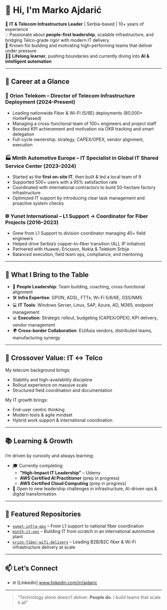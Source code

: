 # 👋 Hi, I'm Marko Ajdarić

🎯 **IT & Telecom Infrastructure Leader** | Serbia-based | 10+ years of experience  
💡 Passionate about **people-first leadership**, scalable infrastructure, and bridging Telco-grade rigor with modern IT delivery  
🧠 Known for building and motivating high-performing teams that deliver under pressure  
🧗‍♂️ **Lifelong learner**, pushing boundaries and currently diving into **AI & intelligent automation**

---

## 💼 Career at a Glance

### 🔌 Orion Telekom – Director of Telecom Infrastructure Deployment (2024–Present)
- Leading nationwide Fiber & Wi-Fi (5/6E) deployments (80,000+ HomePassed)
- Managing a cross-functional team of 100+ engineers and project staff  
- Boosted KPI achievement and motivation via OKR tracking and smart delegation  
- Full-cycle ownership: strategy, CAPEX/OPEX, vendor alignment, execution

### 🏭 Minth Automotive Europe –  IT Specialist in Global IT Shared Service Center (2023–2024)
- Started as the **first on-site IT**, then built & led a local team of 9  
- Supported 500+ users with a 95% satisfaction rate  
- Coordinated with international contractors to build 50-hectare factory infrastructure  
- Optimized IT support by introducing clear task management and proactive system checks

### 🌐 Yunet International – L1 Support → Coordinator for Fiber Projects (2016–2023)
- Grew from L1 Support to division coordinator managing 40+ field engineers  
- Helped drive Serbia’s copper-to-fiber transition (ALL IP initiative)  
- Partnered with Huawei, Ericsson, Nokia & Telekom Srbija  
- Balanced execution, field team ops, compliance, and mentoring

---

## 🧠 What I Bring to the Table

- 🧩 **People Leadership**: Team building, coaching, cross-functional alignment  
- 🛠 **Infra Expertise**: GPON, ADSL, FTTx, Wi-Fi 5/6/6E, OSS/NMS
- 💻 **IT Tools**: Windows Server, Linux, SAP, Azure, AD, M365, endpoint management  
- 📊 **Execution**: Strategic rollout, budgeting (CAPEX/OPEX), KPI delivery, vendor management  
- 🌍 **Cross-border Collaboration**: EU/Asia vendors, distributed teams, manufacturing synergy

---

## 🔁 Crossover Value: IT ↔ Telco

My telecom background brings:
- Stability and high-availability discipline  
- Rollout experience on massive scale  
- Structured field coordination and documentation

My IT growth brings:
- End-user centric thinking  
- Modern tools & agile mindset  
- Hybrid work support & international coordination

---

## 📚 Learning & Growth

I’m driven by curiosity and always learning:  
- 🎓 Currently completing:  
  - **"High-Impact IT Leadership"** – Udemy  
  - **AWS Certified AI Practitioner** (prep in progress)  
  - **AWS Certified Cloud Computing** (prep in progress) 
- 🚀 Open to new leadership challenges in infrastructure, AI-driven ops & digital transformation

---

## 📂 Featured Repositories

- [`yunet-infra-ops`](https://github.com/markoajdaric/yunet-infra-ops) – From L1 support to national fiber coordination  
- [`minth-it-ops`](https://github.com/markoajdaric/minth-it-ops) – Building IT from scratch in an international automotive plant  
- [`orion-fiber-wifi-delivery`](https://github.com/markoajdaric/orion-fiber-wifi-delivery) – Leading B2B/B2C fiber & Wi-Fi infrastructure delivery at scale  

---

## 📫 Let’s Connect

- 🌐 [LinkedIn] www.linkedin.com/in/ajdaric

---

> “Technology alone doesn’t deliver. **People do.** I build teams that scale it all”


